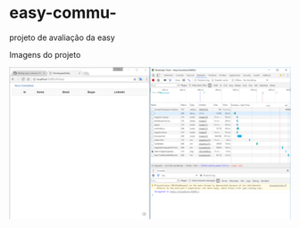 # easy-commu-
projeto de avaliação da easy

Imagens do projeto

![Alt text](/Prints/1.PNG "Entrada no sistema")
